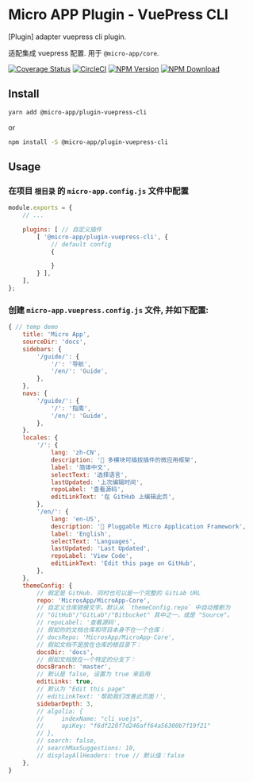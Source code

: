 # Micro APP Plugin - VuePress CLI

[Plugin] adapter vuepress cli plugin.

适配集成 vuepress 配置. 用于 `@micro-app/core`.

[![Coverage Status][Coverage-img]][Coverage-url]
[![CircleCI][CircleCI-img]][CircleCI-url]
[![NPM Version][npm-img]][npm-url]
[![NPM Download][download-img]][download-url]

[Coverage-img]: https://coveralls.io/repos/github/MicrosApp/MicroApp-Plugin-VuePress-CLI/badge.svg?branch=master
[Coverage-url]: https://coveralls.io/github/MicrosApp/MicroApp-Plugin-VuePress-CLI?branch=master
[CircleCI-img]: https://circleci.com/gh/MicrosApp/MicroApp-Plugin-VuePress-CLI/tree/master.svg?style=svg
[CircleCI-url]: https://circleci.com/gh/MicrosApp/MicroApp-Plugin-VuePress-CLI/tree/master
[npm-img]: https://img.shields.io/npm/v/@micro-app/plugin-vuepress-cli.svg?style=flat-square
[npm-url]: https://npmjs.org/package/@micro-app/plugin-vuepress-cli
[download-img]: https://img.shields.io/npm/dm/@micro-app/plugin-vuepress-cli.svg?style=flat-square
[download-url]: https://npmjs.org/package/@micro-app/plugin-vuepress-cli

## Install

```sh
yarn add @micro-app/plugin-vuepress-cli
```

or

```sh
npm install -S @micro-app/plugin-vuepress-cli
```

## Usage

### 在项目 `根目录` 的 `micro-app.config.js` 文件中配置

```js
module.exports = {
    // ...

    plugins: [ // 自定义插件
        [ '@micro-app/plugin-vuepress-cli', {
            // default config
            {

            }
        } ],
    ],
};
```


### 创建 `micro-app.vuepress.config.js` 文件, 并如下配置:

```js
{ // temp demo
    title: 'Micro App',
    sourceDir: 'docs',
    sidebars: {
        '/guide/': {
            '/': '导航',
            '/en/': 'Guide',
        },
    },
    navs: {
        '/guide/': {
            '/': '指南',
            '/en/': 'Guide',
        },
    },
    locales: {
        '/': {
            lang: 'zh-CN',
            description: '🔌 多模块可插拔插件的微应用框架',
            label: '简体中文',
            selectText: '选择语言',
            lastUpdated: '上次编辑时间',
            repoLabel: '查看源码',
            editLinkText: '在 GitHub 上编辑此页',
        },
        '/en/': {
            lang: 'en-US',
            description: '🔌 Pluggable Micro Application Framework',
            label: 'English',
            selectText: 'Languages',
            lastUpdated: 'Last Updated',
            repoLabel: 'View Code',
            editLinkText: 'Edit this page on GitHub',
        },
    },
    themeConfig: {
        // 假定是 GitHub. 同时也可以是一个完整的 GitLab URL
        repo: 'MicrosApp/MicroApp-Core',
        // 自定义仓库链接文字。默认从 `themeConfig.repo` 中自动推断为
        // "GitHub"/"GitLab"/"Bitbucket" 其中之一，或是 "Source"。
        // repoLabel: '查看源码',
        // 假如你的文档仓库和项目本身不在一个仓库：
        // docsRepo: 'MicrosApp/MicroApp-Core',
        // 假如文档不是放在仓库的根目录下：
        docsDir: 'docs',
        // 假如文档放在一个特定的分支下：
        docsBranch: 'master',
        // 默认是 false, 设置为 true 来启用
        editLinks: true,
        // 默认为 "Edit this page"
        // editLinkText: '帮助我们改善此页面！',
        sidebarDepth: 3,
        // algolia: {
        //     indexName: "cli_vuejs",
        //     apiKey: "f6df220f7d246aff64a56300b7f19f21"
        // },
        // search: false,
        // searchMaxSuggestions: 10,
        // displayAllHeaders: true // 默认值：false
    },
}
```
